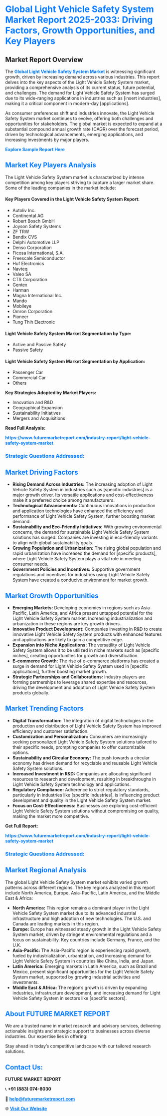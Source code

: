 <h1 style="color: #007BFF;">Global Light Vehicle Safety System Market Report 2025-2033: Driving Factors, Growth Opportunities, and Key Players</h1>

<section id="overview">
<h2>Market Report Overview</h2>
<p>The <a href="https://www.futuremarketreport.com/industry-report/light-vehicle-safety-system-market" style="color: #007BFF; text-decoration: none;"><strong>Global Light Vehicle Safety System Market</strong></a> is witnessing significant growth, driven by increasing demand across various industries. This report delves into the key aspects of the Light Vehicle Safety System market, providing a comprehensive analysis of its current status, future potential, and challenges. The demand for Light Vehicle Safety System has surged due to its wide-ranging applications in industries such as [insert industries], making it a critical component in modern-day [applications].</p>
<p>As consumer preferences shift and industries innovate, the Light Vehicle Safety System market continues to evolve, offering both challenges and opportunities for stakeholders. The global market is expected to expand at a substantial compound annual growth rate (CAGR) over the forecast period, driven by technological advancements, emerging applications, and increasing investments by major players.</p>
</section>

<section id="overview">
<p><a href="https://www.futuremarketreport.com/request-sample/reportId=52946" style="color: #007BFF; text-decoration: none;"><strong>Explore Sample Report Here</strong></a></p>
</section>

<section id="key-players">
<h2 style="color: #007BFF;">Market Key Players Analysis</h2>
<p>The Light Vehicle Safety System market is characterized by intense competition among key players striving to capture a larger market share. Some of the leading companies in the market include:</p>
<h4>Key Players Covered in the Light Vehicle Safety System Report:</h4>
<ul><li>Autoliv Inc.</li><li>Continental AG</li><li>Robert Bosch GmbH</li><li>Joyson Safety Systems</li><li>ZF TRW</li><li>Bendix CVS</li><li>Delphi Automotive LLP</li><li>Denso Corporation</li><li>Ficosa International, S.A.</li><li>Freescale Semiconductor</li><li>Huf Electronics</li><li>Navteq</li><li>Valeo SA</li><li>CTS Corporation</li><li>Gentex</li><li>Harman</li><li>Magna International Inc.</li><li>Mando</li><li>Mobileye</li><li>Omron Corporation</li><li>Pioneer</li><li>Tung Thih Electronic</li></ul>
<h4>Light Vehicle Safety System Market Segmentation by Type:</h4>
<ul><li>Active and Passive Safety</li><li>Passive Safety</li></ul>

<h4>Light Vehicle Safety System Market Segmentation by Application:</h4>
<ul><li>Passenger Car</li><li>Commercial Car</li><li>Others</li></ul>
<p><strong>Key Strategies Adopted by Market Players:</strong></p>
<ul>
<li>Innovation and R&D</li>
<li>Geographical Expansion</li>
<li>Sustainability Initiatives</li>
<li>Mergers and Acquisitions</li>
</ul>
</section>

<section>
<p><strong>Read Full Analysis: </strong></p><a href="https://www.futuremarketreport.com/industry-report/light-vehicle-safety-system-market" style="color: #007BFF; text-decoration: none;"><strong>https://www.futuremarketreport.com/industry-report/light-vehicle-safety-system-market</strong></a>
<h3 style="color: #007BFF;">Strategic Questions Addressed:</h3>
</section>

<section id="driving-factors">
<h2 style="color: #007BFF;">Market Driving Factors</h2>
<ul>
<li><strong>Rising Demand Across Industries:</strong> The increasing adoption of Light Vehicle Safety System in industries such as [specific industries] is a major growth driver. Its versatile applications and cost-effectiveness make it a preferred choice among manufacturers.</li>
<li><strong>Technological Advancements:</strong> Continuous innovations in production and application technologies have enhanced the efficiency and performance of Light Vehicle Safety System, further boosting market demand.</li>
<li><strong>Sustainability and Eco-Friendly Initiatives:</strong> With growing environmental concerns, the demand for sustainable Light Vehicle Safety System solutions has surged. Companies are investing in eco-friendly variants to align with global sustainability goals.</li>
<li><strong>Growing Population and Urbanization:</strong> The rising global population and rapid urbanization have increased the demand for [specific products], where Light Vehicle Safety System plays a vital role in meeting consumer needs.</li>
<li><strong>Government Policies and Incentives:</strong> Supportive government regulations and incentives for industries using Light Vehicle Safety System have created a conducive environment for market growth.</li>
</ul>
</section>

<section id="growth-opportunities">
<h2 style="color: #007BFF;">Market Growth Opportunities</h2>
<ul>
<li><strong>Emerging Markets:</strong> Developing economies in regions such as Asia-Pacific, Latin America, and Africa present untapped potential for the Light Vehicle Safety System market. Increasing industrialization and urbanization in these regions are key growth drivers.</li>
<li><strong>Innovative Product Development:</strong> Companies investing in R&D to create innovative Light Vehicle Safety System products with enhanced features and applications are likely to gain a competitive edge.</li>
<li><strong>Expansion into Niche Applications:</strong> The versatility of Light Vehicle Safety System allows it to be utilized in niche markets such as [specific niches], creating opportunities for growth and diversification.</li>
<li><strong>E-commerce Growth:</strong> The rise of e-commerce platforms has created a surge in demand for Light Vehicle Safety System used in [specific applications], further boosting market growth.</li>
<li><strong>Strategic Partnerships and Collaborations:</strong> Industry players are forming partnerships to leverage shared expertise and resources, driving the development and adoption of Light Vehicle Safety System products globally.</li>
</ul>
</section>

<section id="trending-factors">
<h2 style="color: #007BFF;">Market Trending Factors</h2>
<ul>
<li><strong>Digital Transformation:</strong> The integration of digital technologies in the production and distribution of Light Vehicle Safety System has improved efficiency and customer satisfaction.</li>
<li><strong>Customization and Personalization:</strong> Consumers are increasingly seeking personalized Light Vehicle Safety System solutions tailored to their specific needs, prompting companies to offer customizable options.</li>
<li><strong>Sustainability and Circular Economy:</strong> The push towards a circular economy has driven demand for recyclable and reusable Light Vehicle Safety System solutions.</li>
<li><strong>Increased Investment in R&D:</strong> Companies are allocating significant resources to research and development, resulting in breakthroughs in Light Vehicle Safety System technology and applications.</li>
<li><strong>Regulatory Compliance:</strong> Adherence to strict regulatory standards, particularly in industries like [specific industries], is influencing product development and quality in the Light Vehicle Safety System market.</li>
<li><strong>Focus on Cost-Effectiveness:</strong> Businesses are exploring cost-efficient Light Vehicle Safety System solutions without compromising on quality, making the market more competitive.</li>
</ul>
</section>

<section>
<p><strong>Get Full Report: </strong></p><a href="https://www.futuremarketreport.com/industry-report/light-vehicle-safety-system-market" style="color: #007BFF; text-decoration: none;"><strong>https://www.futuremarketreport.com/industry-report/light-vehicle-safety-system-market</strong></a>
<h3 style="color: #007BFF;">Strategic Questions Addressed:</h3>
</section>


<section id="regional-analysis">
<h2 style="color: #007BFF;">Market Regional Analysis</h2>
<p>The global Light Vehicle Safety System market exhibits varied growth patterns across different regions. The key regions analyzed in this report include North America, Europe, Asia-Pacific, Latin America, and the Middle East & Africa:</p>
<ul>
<li><strong>North America:</strong> This region remains a dominant player in the Light Vehicle Safety System market due to its advanced industrial infrastructure and high adoption of new technologies. The U.S. and Canada are leading markets in this region.</li>
<li><strong>Europe:</strong> Europe has witnessed steady growth in the Light Vehicle Safety System market, driven by stringent environmental regulations and a focus on sustainability. Key countries include Germany, France, and the U.K.</li>
<li><strong>Asia-Pacific:</strong> The Asia-Pacific region is experiencing rapid growth, fueled by industrialization, urbanization, and increasing demand for Light Vehicle Safety System in countries like China, India, and Japan.</li>
<li><strong>Latin America:</strong> Emerging markets in Latin America, such as Brazil and Mexico, present significant opportunities for the Light Vehicle Safety System market, supported by growing industrial activities and investments.</li>
<li><strong>Middle East & Africa:</strong> The region’s growth is driven by expanding industries, infrastructure development, and increasing demand for Light Vehicle Safety System in sectors like [specific sectors].</li>
</ul>
</section>

<footer>
<h2 style="color: #007BFF;">About FUTURE MARKET REPORT</h2>
<p>We are a trusted name in market research and advisory services, delivering actionable insights and strategic support to businesses across diverse industries. Our expertise lies in offering:</p>

<p>Stay ahead in today’s competitive landscape with our tailored research solutions.</p>

<h2 style="color: #007BFF;">Contact Us:</h2>
<p><strong>FUTURE MARKET REPORT</strong></p>
<p>📞 <strong>+91 (883) 074-8030</strong></p>
<p>📧 <strong><a href="mailto:help@futuremarketreport.com" style="color: #007BFF;">help@futuremarketreport.com</a></strong></p>
<p>🌐 <strong><a href="https://www.futuremarketreport.com/" style="color: #007BFF;">Visit Our Website</a></strong></p>
</footer>